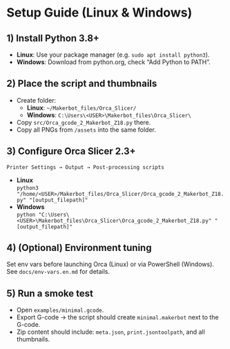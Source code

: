 
# Setup Guide (Linux & Windows)

## 1) Install Python 3.8+
- **Linux**: Use your package manager (e.g. `sudo apt install python3`).
- **Windows**: Download from python.org, check “Add Python to PATH”.

## 2) Place the script and thumbnails
- Create folder:
  - **Linux**: `~/Makerbot_files/Orca_Slicer/`
  - **Windows**: `C:\Users\<USER>\Makerbot_files\Orca_Slicer\`
- Copy `src/Orca_gcode_2_Makerbot_Z18.py` there.
- Copy all PNGs from `/assets` into the same folder.

## 3) Configure Orca Slicer 2.3+
`Printer Settings → Output → Post-processing scripts`
- **Linux**  
  `python3 "/home/<USER>/Makerbot_files/Orca_Slicer/Orca_gcode_2_Makerbot_Z18.py" "[output_filepath]"`
- **Windows**  
  `python "C:\Users\<USER>\Makerbot_files\Orca_Slicer\Orca_gcode_2_Makerbot_Z18.py" "[output_filepath]"`

## 4) (Optional) Environment tuning
Set env vars before launching Orca (Linux) or via PowerShell (Windows).  
See `docs/env-vars.en.md` for details.

## 5) Run a smoke test
- Open `examples/minimal.gcode`.
- Export G-code → the script should create `minimal.makerbot` next to the G-code.
- Zip content should include: `meta.json`, `print.jsontoolpath`, and all thumbnails.
